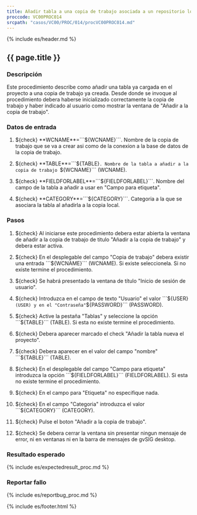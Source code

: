 ```yaml
---
title: Añadir tabla a una copia de trabajo asociada a un repositorio local en H2
proccode: VC00PROC014
srcpath: "casos/VC00/PROC/014/procVC00PROC014.md"
---
```


{% include es/header.md %}

## {{ page.title }}

### Descripción

Este procedimiento describe como añadir una tabla ya cargada en el proyecto
a una copia de trabajo ya creada. Desde donde se invoque al procedimiento debera
haberse inicializado correctamente la copia de trabajo y haber indicado al usuario
como mostrar la ventana de "Añadir a la copia de trabajo".

### Datos de entrada

1. ${check} **WCNAME**=```${WCNAME}```. Nombre de la copia de trabajo que se va a crear asi como 
   de la conexion a la base de datos de la copia de trabajo. 

2. ${check} **TABLE**=```${TABLE}```. Nombre de la tabla a añadir a la copia de trabajo ```${WCNAME}``` (WCNAME).

3. ${check} **FIELDFORLABEL**=```${FIELDFORLABEL}```. Nombre del campo de la tabla a añadir
   a usar en "Campo para etiqueta". 

4. ${check} **CATEGORY**=```${CATEGORY}```. Categoria a la que se asociara la tabla al 
   añadirla a la copia local. 

### Pasos

1. ${check} Al iniciarse este procedimiento debera estar abierta la ventana de añadir a la copia de 
   trabajo de titulo "Añadir a la copia de trabajo" y debera estar activa.

2. ${check} En el desplegable del campo "Copia de trabajo" debera existir una 
   entrada ```${WCNAME}``` (WCNAME). Si existe seleccionela. Si no existe
   termine el procedimiento.
   
3. ${check} Se habrá presentado la ventana de título "Inicio de sesión de usuario".

4. ${check} Introduzca en el campo de texto "Usuario" el valor ```${USER}``` (USER) y en el "Contraseña" ```${PASSWORD}``` (PASSWORD).

5. ${check} Active la pestaña "Tablas" y seleccione
    la opción ```${TABLE}``` (TABLE). Si esta no existe termine el procedimiento.

6. ${check} Debera aparecer marcado el check "Añadir la tabla nueva el proyecto".

7. ${check} Debera aparecer en el valor del campo "nombre" ```${TABLE}``` (TABLE).

8. ${check} En el desplegable del  campo "Campo para etiqueta" introduzca 
   la opción ```${FIELDFORLABEL}``` (FIELDFORLABEL). 
   Si esta no existe termine el procedimiento.

9. ${check} En el campo para "Etiqueta" no especifique nada.

10. ${check} En el campo "Categoria" introduzca el valor ```${CATEGORY}``` (CATEGORY).

11. ${check} Pulse el boton "Añadir a la copia de trabajo".

12. ${check} Se debera cerrar la ventana sin presentar ningun mensaje de error,
    ni en ventanas ni en la barra de mensajes de gvSIG desktop.

### Resultado esperado

{% include es/expectedresult_proc.md %}

### Reportar fallo

{% include es/reportbug_proc.md %}

{% include es/footer.html %}

